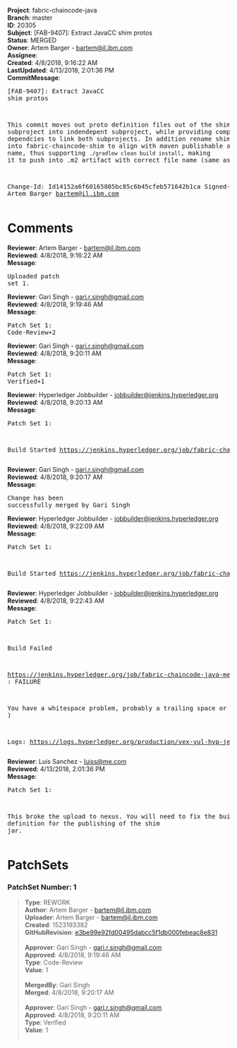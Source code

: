 <strong>Project</strong>: fabric-chaincode-java<br><strong>Branch</strong>: master<br><strong>ID</strong>: 20305<br><strong>Subject</strong>: [FAB-9407]: Extract JavaCC shim protos<br><strong>Status</strong>: MERGED<br><strong>Owner</strong>: Artem Barger - bartem@il.ibm.com<br><strong>Assignee</strong>:<br><strong>Created</strong>: 4/8/2018, 9:16:22 AM<br><strong>LastUpdated</strong>: 4/13/2018, 2:01:36 PM<br><strong>CommitMessage</strong>:<br><pre>[FAB-9407]: Extract JavaCC shim protos

This commit moves out proto definition files out of the shim subproject
into indendepent subproject, while providing compile time dependcies to
link both subprojects. In addition rename shim subproject into
fabric-chaincode-shim to align with maven publishable artifact name,
thus supporting `./gradlew clean build install`, making it to push into
.m2 artifact with correct file name (same as nexus).

Change-Id: Id14152a6f60165805bc85c6b45cfeb571642b1ca
Signed-off-by: Artem Barger <bartem@il.ibm.com>
</pre><h1>Comments</h1><strong>Reviewer</strong>: Artem Barger - bartem@il.ibm.com<br><strong>Reviewed</strong>: 4/8/2018, 9:16:22 AM<br><strong>Message</strong>: <pre>Uploaded patch set 1.</pre><strong>Reviewer</strong>: Gari Singh - gari.r.singh@gmail.com<br><strong>Reviewed</strong>: 4/8/2018, 9:19:46 AM<br><strong>Message</strong>: <pre>Patch Set 1: Code-Review+2</pre><strong>Reviewer</strong>: Gari Singh - gari.r.singh@gmail.com<br><strong>Reviewed</strong>: 4/8/2018, 9:20:11 AM<br><strong>Message</strong>: <pre>Patch Set 1: Verified+1</pre><strong>Reviewer</strong>: Hyperledger Jobbuilder - jobbuilder@jenkins.hyperledger.org<br><strong>Reviewed</strong>: 4/8/2018, 9:20:13 AM<br><strong>Message</strong>: <pre>Patch Set 1:

Build Started https://jenkins.hyperledger.org/job/fabric-chaincode-java-verify-x86_64/99/</pre><strong>Reviewer</strong>: Gari Singh - gari.r.singh@gmail.com<br><strong>Reviewed</strong>: 4/8/2018, 9:20:17 AM<br><strong>Message</strong>: <pre>Change has been successfully merged by Gari Singh</pre><strong>Reviewer</strong>: Hyperledger Jobbuilder - jobbuilder@jenkins.hyperledger.org<br><strong>Reviewed</strong>: 4/8/2018, 9:22:09 AM<br><strong>Message</strong>: <pre>Patch Set 1:

Build Started https://jenkins.hyperledger.org/job/fabric-chaincode-java-merge-x86_64/33/</pre><strong>Reviewer</strong>: Hyperledger Jobbuilder - jobbuilder@jenkins.hyperledger.org<br><strong>Reviewed</strong>: 4/8/2018, 9:22:43 AM<br><strong>Message</strong>: <pre>Patch Set 1:

Build Failed 

https://jenkins.hyperledger.org/job/fabric-chaincode-java-merge-x86_64/33/ : FAILURE

You have a whitespace problem, probably a trailing space or two. ( https://jenkins.hyperledger.org/job/fabric-chaincode-java-merge-x86_64/33/ )

Logs: https://logs.hyperledger.org/production/vex-yul-hyp-jenkins-3/fabric-chaincode-java-merge-x86_64/33</pre><strong>Reviewer</strong>: Luis Sanchez - luiss@me.com<br><strong>Reviewed</strong>: 4/13/2018, 2:01:36 PM<br><strong>Message</strong>: <pre>Patch Set 1:

This broke the upload to nexus. You will need to fix the build definition for the publishing of the shim jar.</pre><h1>PatchSets</h1><h3>PatchSet Number: 1</h3><blockquote><strong>Type</strong>: REWORK<br><strong>Author</strong>: Artem Barger - bartem@il.ibm.com<br><strong>Uploader</strong>: Artem Barger - bartem@il.ibm.com<br><strong>Created</strong>: 1523193382<br><strong>GitHubRevision</strong>: [e3be99e92fd00495dabcc5f1db000febeac8e831](https://github.com/hyperledger/fabric-chaincode-java/commit/e3be99e92fd00495dabcc5f1db000febeac8e831)<br><br><strong>Approver</strong>: Gari Singh - gari.r.singh@gmail.com<br><strong>Approved</strong>: 4/8/2018, 9:19:46 AM<br><strong>Type</strong>: Code-Review<br><strong>Value</strong>: 1<br><br><strong>MergedBy</strong>: Gari Singh<br><strong>Merged</strong>: 4/8/2018, 9:20:17 AM<br><br><strong>Approver</strong>: Gari Singh - gari.r.singh@gmail.com<br><strong>Approved</strong>: 4/8/2018, 9:20:11 AM<br><strong>Type</strong>: Verified<br><strong>Value</strong>: 1<br><br></blockquote>